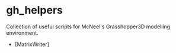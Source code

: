 # gh_helpers

Collection of useful scripts for McNeel's Grasshopper3D modelling environment.

* [MatrixWriter]
